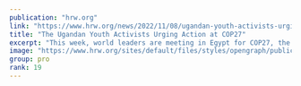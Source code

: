 ```yaml
---
publication: "hrw.org"
link: "https://www.hrw.org/news/2022/11/08/ugandan-youth-activists-urging-action-cop27"
title: "The Ugandan Youth Activists Urging Action at COP27"
excerpt: "This week, world leaders are meeting in Egypt for COP27, the global climate summit. Joining them will be Ugandan youth activists who have decided to make their voices heard."
image: "https://www.hrw.org/sites/default/files/styles/opengraph/public/media_2022/11/202211afr_uganda_friday_for_future_activists.jpg?h=ddb1ad0c&itok=XU3_wUic"
group: pro
rank: 19
---
```

